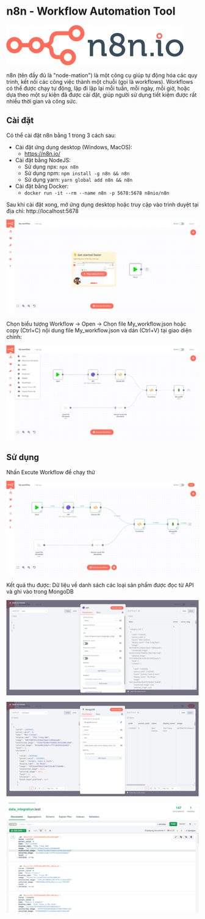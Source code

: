 # n8n - Workflow Automation Tool

![Logo n8n](./images/n8n-logo.png)

n8n (tên đầy đủ là "node-mation") là một công cụ giúp tự động hóa các quy trình, kết nối các công việc thành một chuỗi (gọi là workflows). Workflows có thể được chạy tự động, lặp đi lặp lại mỗi tuần, mỗi ngày, mỗi giờ, hoặc dựa theo một sự kiện đã được cài đặt, giúp người sử dụng tiết kiệm được rất nhiều thời gian và công sức.

## Cài đặt

Có thể cài đặt n8n bằng 1 trong 3 cách sau:

- Cài đặt ứng dụng desktop (Windows, MacOS):
  - https://n8n.io/
    <br />
- Cài đặt bằng NodeJS:
  - Sử dụng npx: `npx n8n`
  - Sử dụng npm: `npm install -g n8n && n8n`
  - Sử dụng yarn: `yarn global add n8n && n8n`
    <br />
- Cài đặt bằng Docker:
  - `docker run -it --rm --name n8n -p 5678:5678 n8nio/n8n`

Sau khi cài đặt xong, mở ứng dụng desktop hoặc truy cập vào trình duyệt tại địa chỉ: http://localhost:5678

![Giao giện bắt đầu](./images/starting-interface.png)

Chọn biểu tượng Workflow -> Open -> Chọn file My_workflow.json hoặc copy (Ctrl+C) nội dung file My_workflow.json và dán (Ctrl+V) tại giao diện chính:

![Giao diện chính](./images/main-interface.png)

## Sử dụng

Nhấn Excute Workflow để chạy thử

![Khởi chạy workflow](./images/excute-workflow.png)

Kết quả thu được: Dữ liệu về danh sách các loại sản phẩm được đọc từ API và ghi vào trong MongoDB

![Khởi chạy workflow](./images/result-call-api.png)

![Khởi chạy workflow](./images/result-write-mongodb.png)

![Khởi chạy workflow](./images/result-mongodb.png)
